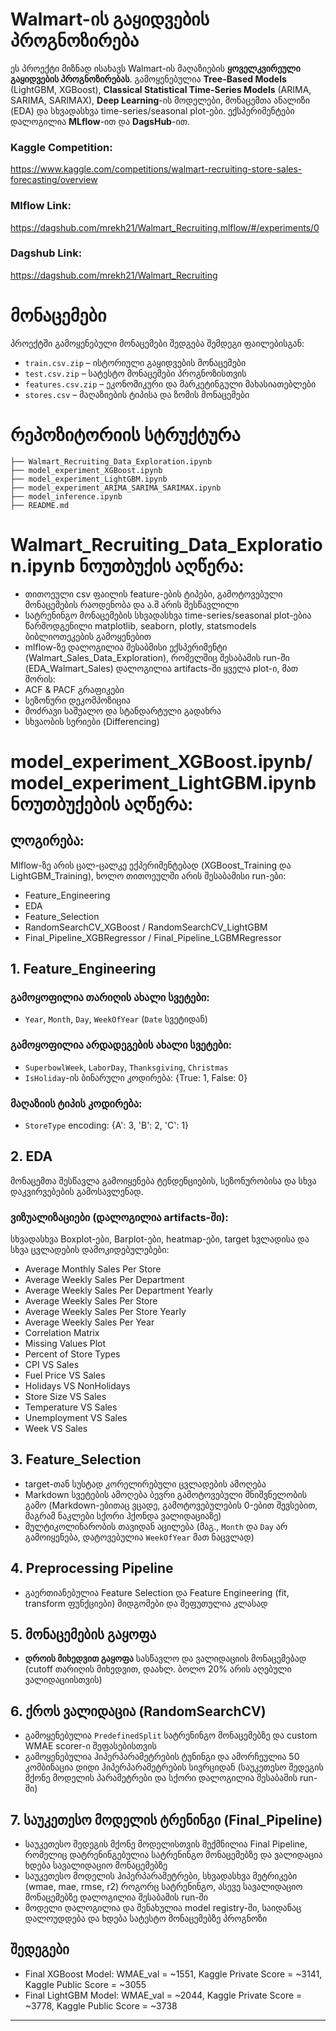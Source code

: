 # Walmart-ის გაყიდვების პროგნოზირება

ეს პროექტი მიზნად ისახავს Walmart-ის მაღაზიების **ყოველკვირეული გაყიდვების პროგნოზირებას**. გამოყენებულია **Tree-Based Models** (LightGBM, XGBoost), **Classical Statistical Time-Series Models** (ARIMA, SARIMA, SARIMAX), **Deep Learning**-ის მოდელები, მონაცემთა ანალიზი (EDA) და სხვადასხვა time-series/seasonal plot-ები. ექსპერიმენტები დალოგილია **MLflow**-ით და **DagsHub**-ით.

### Kaggle Competition:
https://www.kaggle.com/competitions/walmart-recruiting-store-sales-forecasting/overview 

### Mlflow Link:
https://dagshub.com/mrekh21/Walmart_Recruiting.mlflow/#/experiments/0

### Dagshub Link:
https://dagshub.com/mrekh21/Walmart_Recruiting


# მონაცემები

პროექტში გამოყენებული მონაცემები შედგება შემდეგი ფაილებისგან:

- `train.csv.zip` – ისტორიული გაყიდვების მონაცემები
- `test.csv.zip` – სატესტო მონაცემები პროგნოზისთვის
- `features.csv.zip` – ეკონომიკური და მარკეტინგული მახასიათებლები
- `stores.csv` – მაღაზიების ტიპისა და ზომის მონაცემები



# რეპოზიტორიის სტრუქტურა
```
├── Walmart_Recruiting_Data_Exploration.ipynb
├── model_experiment_XGBoost.ipynb
├── model_experiment_LightGBM.ipynb
├── model_experiment_ARIMA_SARIMA_SARIMAX.ipynb
├── model_inference.ipynb
├── README.md
```



# Walmart_Recruiting_Data_Exploration.ipynb ნოუთბუქის აღწერა:
- თითოეული csv ფაილის feature-ების ტიპები, გამოტოვებული მონაცემების რაოდენობა და ა.შ არის შესწავლილი
- სატრენინგო მონაცემების სხვადასხვა time-series/seasonal plot-ებია წარმოდგენილი matplotlib, seaborn, plotly, statsmodels ბიბლიოთეკების გამოყენებით
- mlflow-ზე დალოგილია შესაბმისი ექსპერიმენტი (Walmart_Sales_Data_Exploration), რომელშიც შესაბამის run-ში (EDA_Walmart_Sales) დალოგილია artifacts-ში ყველა plot-ი, მათ შორის:
- ACF & PACF გრაფიკები
- სეზონური დეკომპოზიცია
- მოძრავი საშუალო და სტანდარტული გადახრა
- სხვაობის სერიები (Differencing)


# model_experiment_XGBoost.ipynb/model_experiment_LightGBM.ipynb ნოუთბუქების აღწერა:

## ლოგირება:
Mlflow-ზე არის ცალ-ცალკე ექპერიმენტებად (XGBoost_Training და LightGBM_Training), ხოლო თითოეულში არის შესაბამისი run-ები:
- Feature_Engineering
- EDA
- Feature_Selection
- RandomSearchCV_XGBoost / RandomSearchCV_LightGBM
- Final_Pipeline_XGBRegressor / Final_Pipeline_LGBMRegressor


##  1. Feature_Engineering 

### გამოყოფილია თარიღის ახალი სვეტები:
- `Year`, `Month`, `Day`, `WeekOfYear` (`Date` სვეტიდან)

### გამოყოფილია არდადეგების ახალი სვეტები:
- `SuperbowlWeek`, `LaborDay`, `Thanksgiving`, `Christmas`
- `IsHoliday`-ის ბინარული კოდირება: {True: 1, False: 0}

### მაღაზიის ტიპის კოდირება:
- `StoreType` encoding: {A': 3, 'B': 2, 'C': 1}

## 2. EDA

მონაცემთა შესწავლა გამოიყენება ტენდენციების, სეზონურობისა და სხვა დაკვირვებების გამოსავლენად.

### ვიზუალიზაციები (დალოგილია artifacts-ში):
სხვადასხვა Boxplot-ები, Barplot-ები, heatmap-ები, target ხვლადისა და სხვა ცვლადების დამოკიდებულებები:

- Average Monthly Sales Per Store
- Average Weekly Sales Per Department
- Average Weekly Sales Per Department Yearly
- Average Weekly Sales Per Store
- Average Weekly Sales Per Store Yearly
- Average Weekly Sales Per Year
- Correlation Matrix
- Missing Values Plot
- Percent of Store Types
- CPI VS Sales
- Fuel Price VS Sales
- Holidays VS NonHolidays
- Store Size VS Sales
- Temperature VS Sales
- Unemployment VS Sales
- Week VS Sales


## 3. Feature_Selection 

- target-თან სუსტად კორელირებული ცვლადების ამოღება
- Markdown სვეტების ამოღება ბევრი გამოტოვებული მნიშვნელობის გამო (Markdown-ებითაც ვცადე, გამოტოვებულების 0-ებით შევსებით, მაგრამ ნაკლები სქორი ჰქონდა ვალიდაციაზე)
- მულტიკოლინარობის თავიდან აცილება (მაგ., `Month` და `Day` არ გამოიყენება, დატოვებულია `WeekOfYear` მათ ნაცვლად)


##  4. Preprocessing Pipeline
- გაერთიანებულია Feature Selection და Feature Engineering (fit, transform ფუნქციები) მიდგომები და შეფუთულია კლასად


## 5. მონაცემების გაყოფა

- **დროის მიხედვით გაყოფა** სასწავლო და ვალიდაციის მონაცემებად (cutoff თარიღის მიხედვით, დაახლ. ბოლო 20% არის აღებული ვალიდაციისთვის)


## 6. ქროს ვალიდაცია (RandomSearchCV)

- გამოყენებულია `PredefinedSplit` სატრენინგო მონაცემებზე და custom WMAE scorer-ი შეფასებისთვის
- გამოყენებულია ჰიპერპარამეტრების ტუნინგი და ამორჩეულია 50 კომბინაცია დიდი ჰიპერპარამეტრების სივრციდან (საუკეთესო შედეგის მქონე მოდელის პარამეტრები და სქორი დალოგილია შესაბამის run-ში)


## 7. საუკეთესო მოდელის ტრენინგი (Final_Pipeline)

- საუკეთესო შედეგის მქონე მოდელისთვის შექმნილია Final Pipeline, რომელიც დატრენინგებულია სატრენინგო მონაცემებზე და ვალიდაცია ხდება სავალიდაციო მონაცემებზე
- საუკეთესო მოდელის ჰიპერპარამეტრები, სხვადასხვა მეტრიკები (wmae, mae, rmse, r2) როგორც სატრენინგო, ასევე სავალიდაციო მონაცემებზე დალოგილია შესაბამის run-ში
- მოდელი დალოგილია და შენახულია model registry-ში, საიდანაც დალოუდდება და ხდება სატესტო მონაცემებზე პროგნოზი

## შედეგები

- Final XGBoost Model: WMAE_val = ~1551, Kaggle Private Score = ~3141, Kaggle Public Score = ~3055
- Final LightGBM Model: WMAE_val = ~2044, Kaggle Private Score = ~3778, Kaggle Public Score = ~3738 

---





